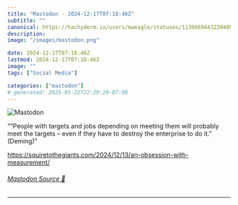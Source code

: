 ```yaml
---
title: "Mastodon - 2024-12-17T07:18:46Z"
subtitle: ""
canonical: https://hachyderm.io/users/mweagle/statuses/113666944322048950
description:
image: "/images/mastodon.png"

date: 2024-12-17T07:18:46Z
lastmod: 2024-12-17T07:18:46Z
image: ""
tags: ["Social Media"]

categories: ["mastodon"]
# generated: 2025-05-22T22:29:20-07:00
---
```

![Mastodon](/images/mastodon.png)

<p>““People with targets and jobs depending on meeting them will probably meet the targets – even if they have to destroy the enterprise to do it.” (Deming)”</p><p><a href="https://squiretothegiants.com/2024/12/13/an-obsession-with-measurement/" target="_blank" rel="nofollow noopener noreferrer" translate="no"><span class="invisible">https://</span><span class="ellipsis">squiretothegiants.com/2024/12/</span><span class="invisible">13/an-obsession-with-measurement/</span></a></p>


###### [Mastodon Source 🐘](https://hachyderm.io/@mweagle/113666944322048950)

___
